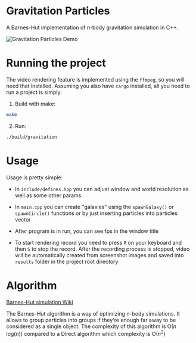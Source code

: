 # Gravitation Particles

A Barnes-Hut implementation of n-body gravitation simulation in C++.

![Gravitation Particles Demo](https://github.com/BaGreal2/gravitation-particles-cpp/blob/main/1.gif?raw=true)

# Running the project

The video rendering feature is implemented using the `ffmpeg`, so you will need that installed. Assuming you also have `cargo` installed, all you need to run a project is simply:

1. Build with make:

```bash
make
```

2. Run:

```bash
./build/gravitation
```

# Usage

Usage is pretty simple:

- In `include/defines.hpp` you can adjust window and world resolution as well as some other params

- In `main.cpp` you can create "galaxies" using the `spawnGalaxy()` or `spawnCircle()` functions or by just inserting particles into particles vector

- After program is in run, you can see fps in the window title

- To start rendering record you need to press `R` on your keyboard and then `S` to stop the record. After the recording process is stopped, video will be automatically created from screenshot images and saved into `results` folder in the project root directory

# Algorithm

[Barnes-Hut simulation Wiki](https://en.wikipedia.org/wiki/Barnes%E2%80%93Hut_simulation)

The Barnes-Hut algorithm is a way of optimizing n-body simulations. It allows to group particles into groups if they're enough far away to be considered as a single object. The complexity of this algorithm is O(_n_ log(_n_)) compared to a Direct algorithm which complexity is O(_n_<sup>2</sup>)
